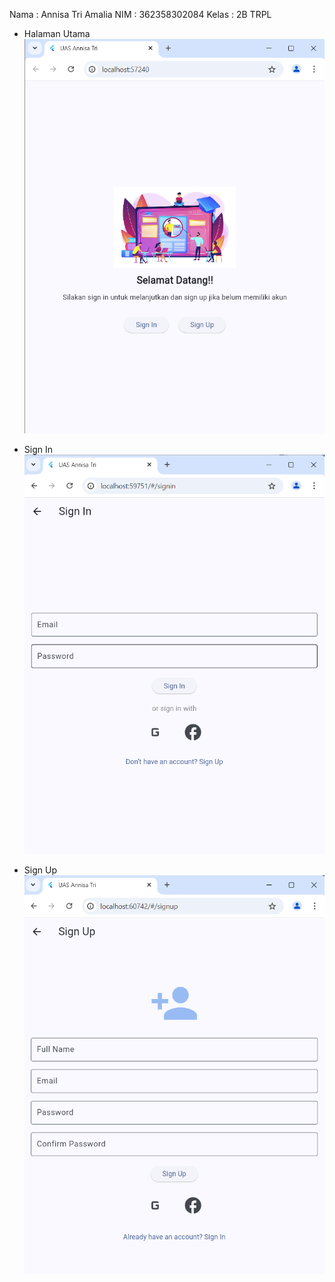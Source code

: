Nama    : Annisa Tri Amalia
NIM     : 362358302084
Kelas   : 2B TRPL

- Halaman Utama
![1](image/1.png)

- Sign In
![2](image/2.png)

- Sign Up
![3](image/3.png)